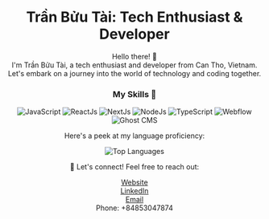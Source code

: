 <div align="center">

# Trần Bửu Tài: Tech Enthusiast & Developer

Hello there! 👋  
I'm Trần Bửu Tài, a tech enthusiast and developer from Can Tho, Vietnam. Let's embark on a journey into the world of technology and coding together.

### My Skills 🚀

![JavaScript](https://img.shields.io/badge/-JavaScript-yellow?style=for-the-badge&logo=javascript)
![ReactJs](https://img.shields.io/badge/-ReactJs-blue?style=for-the-badge&logo=react)
![NextJs](https://img.shields.io/badge/-NextJs-black?style=for-the-badge&logo=next.js)
![NodeJs](https://img.shields.io/badge/-NodeJs-green?style=for-the-badge&logo=node.js)
![TypeScript](https://img.shields.io/badge/-TypeScript-blueviolet?style=for-the-badge&logo=typescript)
![Webflow](https://img.shields.io/badge/-Webflow-brightgreen?style=for-the-badge&logo=webflow)
![Ghost CMS](https://img.shields.io/badge/-Ghost%20CMS-lightgrey?style=for-the-badge&logo=ghost)

Here's a peek at my language proficiency:

![Top Languages](https://github-readme-stats.vercel.app/api/top-langs/?username=tranbuutai&layout=compact)

🌟 Let's connect! Feel free to reach out:

[Website](https://www.tranbuutai.com)  
[LinkedIn](https://www.linkedin.com/in/tranbuutai)  
[Email](mailto:tranbuutai80@gmail.com)  
Phone: +84853047874

</div>
